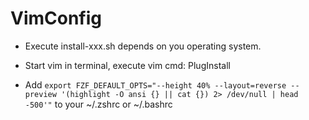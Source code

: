 # VimConfig

- Execute install-xxx.sh depends on you operating system.

- Start vim in terminal, execute vim cmd: PlugInstall 

- Add `export FZF_DEFAULT_OPTS="--height 40% --layout=reverse --preview '(highlight -O ansi {} || cat {}) 2> /dev/null | head -500'"` to your ~/.zshrc or ~/.bashrc

